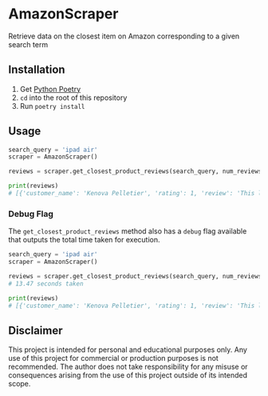 # AmazonScraper

Retrieve data on the closest item on Amazon corresponding to a given search term

## Installation

1. Get [Python Poetry](https://python-poetry.org/)
2. `cd` into the root of this repository
3. Run `poetry install`

## Usage
```python
search_query = 'ipad air'
scraper = AmazonScraper()

reviews = scraper.get_closest_product_reviews(search_query, num_reviews = 5)

print(reviews)
# [{'customer_name': 'Kenova Pelletier', 'rating': 1, 'review': 'This looked amazing out of the box...
```

### Debug Flag
The `get_closest_product_reviews` method also has a `debug` flag available that outputs the total time taken for execution.

```python
search_query = 'ipad air'
scraper = AmazonScraper()

reviews = scraper.get_closest_product_reviews(search_query, num_reviews = 5, debug=True)
# 13.47 seconds taken

print(reviews)
# [{'customer_name': 'Kenova Pelletier', 'rating': 1, 'review': 'This looked amazing out of the box...
```

## Disclaimer
This project is intended for personal and educational purposes only. Any use of this project for commercial or production purposes is not recommended. The author does not take responsibility for any misuse or consequences arising from the use of this project outside of its intended scope.